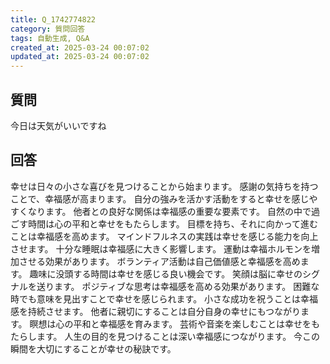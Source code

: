 ```yaml
---
title: Q_1742774822
category: 質問回答
tags: 自動生成, Q&A
created_at: 2025-03-24 00:07:02
updated_at: 2025-03-24 00:07:02
---
```


## 質問

今日は天気がいいですね

## 回答

幸せは日々の小さな喜びを見つけることから始まります。
感謝の気持ちを持つことで、幸福感が高まります。
自分の強みを活かす活動をすると幸せを感じやすくなります。
他者との良好な関係は幸福感の重要な要素です。
自然の中で過ごす時間は心の平和と幸せをもたらします。
目標を持ち、それに向かって進むことは幸福感を高めます。
マインドフルネスの実践は幸せを感じる能力を向上させます。
十分な睡眠は幸福感に大きく影響します。
運動は幸福ホルモンを増加させる効果があります。
ボランティア活動は自己価値感と幸福感を高めます。
趣味に没頭する時間は幸せを感じる良い機会です。
笑顔は脳に幸せのシグナルを送ります。
ポジティブな思考は幸福感を高める効果があります。
困難な時でも意味を見出すことで幸せを感じられます。
小さな成功を祝うことは幸福感を持続させます。
他者に親切にすることは自分自身の幸せにもつながります。
瞑想は心の平和と幸福感を育みます。
芸術や音楽を楽しむことは幸せをもたらします。
人生の目的を見つけることは深い幸福感につながります。
今この瞬間を大切にすることが幸せの秘訣です。
